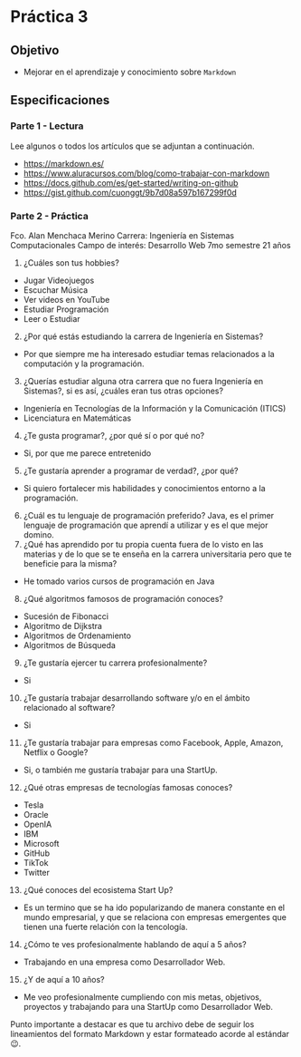 # Práctica 3

## Objetivo

- Mejorar en el aprendizaje y conocimiento sobre `Markdown`

## Especificaciones

### Parte 1 - Lectura

Lee algunos o todos los artículos que se adjuntan a continuación.

- <https://markdown.es/>
- <https://www.aluracursos.com/blog/como-trabajar-con-markdown>
- <https://docs.github.com/es/get-started/writing-on-github>
- <https://gist.github.com/cuonggt/9b7d08a597b167299f0d>

### Parte 2 - Práctica
Fco. Alan Menchaca Merino
Carrera: Ingeniería en Sistemas Computacionales
Campo de interés: Desarrollo Web
7mo semestre
21 años

1. ¿Cuáles son tus hobbies?
* Jugar Videojuegos
* Escuchar Música
* Ver videos en YouTube
* Estudiar Programación
* Leer o Estudiar
2. ¿Por qué estás estudiando la carrera de Ingeniería en Sistemas?
* Por que siempre me ha interesado estudiar temas relacionados a la computación y la programación.
3. ¿Querías estudiar alguna otra carrera que no fuera Ingeniería en Sistemas?, si es así, ¿cuáles eran tus otras opciones?
* Ingeniería en Tecnologías de la Información y la Comunicación (ITICS)
* Licenciatura en Matemáticas
4. ¿Te gusta programar?, ¿por qué sí o por qué no?
* Si, por que me parece entretenido
5. ¿Te gustaría aprender a programar de verdad?, ¿por qué?
* Si quiero fortalecer mis habilidades y conocimientos entorno a la programación.
6. ¿Cuál es tu lenguaje de programación preferido?
Java, es el primer lenguaje de programación que aprendí a utilizar y es el que mejor domino.
7. ¿Qué has aprendido por tu propia cuenta fuera de lo visto en las materias y de lo que se te enseña en la carrera universitaria pero que te beneficie para la misma?
* He tomado varios cursos de programación en Java
8. ¿Qué algoritmos famosos de programación conoces?
* Sucesión de Fibonacci
* Algoritmo de Dijkstra
* Algoritmos de Ordenamiento
* Algoritmos de Búsqueda
9. ¿Te gustaría ejercer tu carrera profesionalmente?
* Si
10. ¿Te gustaría trabajar desarrollando software y/o en el ámbito relacionado al software?
* Si
11. ¿Te gustaría trabajar para empresas como Facebook, Apple, Amazon, Netflix o Google?
* Si, o también me gustaría trabajar para una StartUp.
12. ¿Qué otras empresas de tecnologías famosas conoces?
* Tesla
* Oracle
* OpenIA
* IBM
* Microsoft
* GitHub
* TikTok
* Twitter
13. ¿Qué conoces del ecosistema Start Up?
* Es un termino que se ha ido popularizando de manera constante en el mundo empresarial, y que se relaciona con empresas emergentes que tienen una fuerte relación con la tencología.
14. ¿Cómo te ves profesionalmente hablando de aquí a 5 años?
* Trabajando en una empresa como Desarrollador Web.
15. ¿Y de aquí a 10 años?
* Me veo profesionalmente cumpliendo con mis metas, objetivos, proyectos y trabajando para una StartUp como Desarrollador Web.

Punto importante a destacar es que tu archivo debe de seguir los lineamientos del formato Markdown y estar formateado acorde al estándar :wink:.
